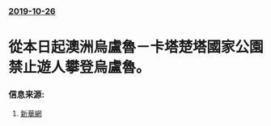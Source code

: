 ### [2019-10-26](/news/2019/10/26/index.md)

##### 
# 從本日起澳洲烏盧魯－卡塔楚塔國家公園禁止遊人攀登烏盧魯。 




### 信息来源:

1. [新華網](http://www.xinhuanet.com/2019-10/25/c_1125153598.htm)
